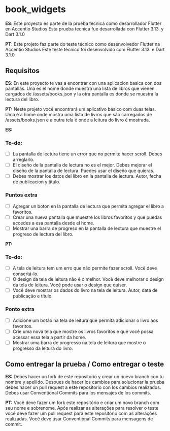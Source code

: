 # book_widgets

**ES**:
Este proyecto es parte de la prueba tecnica como desarrollador Flutter en Accentio Studios
Esta prueba tecnica fue desarrollada con Flutter 3.13. y Dart 3.1.0

**PT**:
Este projeto faz parte do teste técnico como desenvolvedor Flutter na Accentio Studios
Este teste técnico foi desenvolvido com Flutter 3.13. e Dart 3.1.0

## Requisitos

**ES**:
En este proyecto te vas a encontrar con una aplicacion basica con dos pantallas. Una es el home donde muestra una lista de libros que vienen cargados de /assets/books.json y la otra pantalla es donde se muestra la lectura del libro.

**PT:**
Neste projeto você encontrará um aplicativo básico com duas telas. Uma é a home onde mostra uma lista de livros que são carregados de /assets/books.json e a outra tela é onde a leitura do livro é mostrada.

**ES:**
### To-do:
- [ ] La pantalla de lectura tiene un error que no permite hacer scroll. Debes arreglarlo.
- [ ] El diseño de la pantalla de lectura no es el mejor. Debes mejorar el diseño de la pantalla de lectura. Puedes usar el diseño que quieras.
- [ ] Debes mostrar los datos del libro en la pantalla de lectura. Autor, fecha de publicacion y titulo.

### Puntos extra
- [ ] Agregar un boton en la pantalla de lectura que permita agregar el libro a favoritos.
- [ ] Crear una nueva pantalla que muestre los libros favoritos y que puedas accedes a esa pantalla desde el home.
- [ ] Mostrar una barra de progreso en la pantalla de lectura que muestre el progreso de lectura del libro.

**PT:**
### To-do:
- [ ] A tela de leitura tem um erro que não permite fazer scroll. Você deve consertá-lo.
- [ ] O design da tela de leitura não é o melhor. Você deve melhorar o design da tela de leitura. Você pode usar o design que quiser.
- [ ] Você deve mostrar os dados do livro na tela de leitura. Autor, data de publicação e título.

### Ponto extra
- [ ] Adicione um botão na tela de leitura que permita adicionar o livro aos favoritos.
- [ ] Crie uma nova tela que mostre os livros favoritos e que você possa acessar essa tela a partir da home.
- [ ] Mostrar uma barra de progresso na tela de leitura que mostre o progresso da leitura do livro.

## Como entregar la prueba / Como entregar o teste
**ES:**
Debes hacer un fork de este repositorio y crear un nuevo branch con tu nombre y apellido. Despues de hacer los cambios para solucionar la prueba debes hacer un pull request a este repositorio con los cambios realizados. Debes usar Conventional Commits para los mensajes de los commits.

**PT:**
Você deve fazer um fork este repositório e criar um novo branch com seu nome e sobrenome. Após realizar as alterações para resolver o teste você deve fazer um pull request para este repositório com as alterações realizadas. Você deve usar Conventional Commits para mensagens de commit.